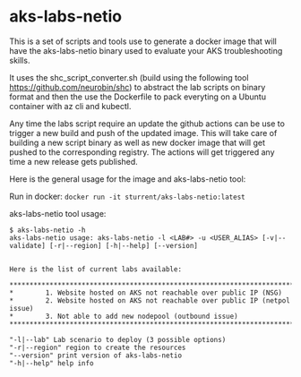 # aks-labs-netio
This is a set of scripts and tools use to generate a docker image that will have the aks-labs-netio binary used to evaluate your AKS troubleshooting skills.

It uses the shc_script_converter.sh (build using the following tool https://github.com/neurobin/shc) to abstract the lab scripts on binary format and then the use the Dockerfile to pack everyting on a Ubuntu container with az cli and kubectl.

Any time the labs script require an update the github actions can be use to trigger a new build and push of the updated image. This will take care of building a new script binary as well as new docker image that will get pushed to the corresponding registry. The actions will get triggered any time a new release gets published.

Here is the general usage for the image and aks-labs-netio tool:

Run in docker: `docker run -it sturrent/aks-labs-netio:latest`

aks-labs-netio tool usage:
```
$ aks-labs-netio -h
aks-labs-netio usage: aks-labs-netio -l <LAB#> -u <USER_ALIAS> [-v|--validate] [-r|--region] [-h|--help] [--version]


Here is the list of current labs available:

*************************************************************************************
*        1. Website hosted on AKS not reachable over public IP (NSG)
*        2. Website hosted on AKS not reachable over public IP (netpol issue)
*        3. Not able to add new nodepool (outbound issue)
*************************************************************************************

"-l|--lab" Lab scenario to deploy (3 possible options)
"-r|--region" region to create the resources
"--version" print version of aks-labs-netio
"-h|--help" help info
```

